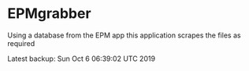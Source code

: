 # EPMgrabber
Using a database from the EPM app this application scrapes the files as required


Latest backup: Sun Oct 6 06:39:02 UTC 2019
